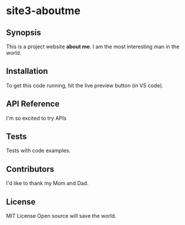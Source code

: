 # site3-aboutme

## Synopsis

This is a project website **about me**. I am the most interesting man in the world. 

## Installation

To get this code running, hit the live preview button (in VS code).

## API Reference

I'm so excited to try APIs

## Tests

Tests with code examples.

## Contributors

I'd like to thank my Mom and Dad.

## License

MIT License
Open source will save the world.
